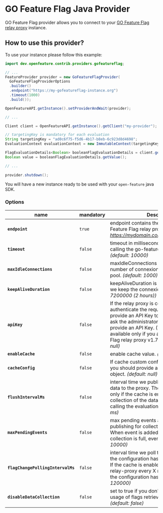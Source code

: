 # GO Feature Flag Java Provider

GO Feature Flag provider allows you to connect to your [GO Feature Flag relay proxy](https://gofeatureflag.org) instance.

## How to use this provider?

To use your instance please follow this example:

```java
import dev.openfeature.contrib.providers.gofeatureflag;

// ...
FeatureProvider provider = new GoFeatureFlagProvider(
  GoFeatureFlagProviderOptions
  .builder()
  .endpoint("https://my-gofeatureflag-instance.org")
  .timeout(1000)
  .build());

OpenFeatureAPI.getInstance().setProviderAndWait(provider);

// ...

Client client = OpenFeatureAPI.getInstance().getClient("my-provider");

// targetingKey is mandatory for each evaluation
String targetingKey = "ad0c6f75-f5d6-4b17-b8eb-6c923d8d4698";
EvaluationContext evaluationContext = new ImmutableContext(targetingKey);

FlagEvaluationDetails<Boolean> booleanFlagEvaluationDetails = client.getBooleanDetails("feature_flag1", false, evaluationContext);
Boolean value = booleanFlagEvaluationDetails.getValue();

// ...
        
provider.shutdown();
```

You will have a new instance ready to be used with your `open-feature` java SDK.

### Options

| name                              | mandatory | Description                                                                                                                                                                                                                                                                                           |
|-----------------------------------|-----------|-------------------------------------------------------------------------------------------------------------------------------------------------------------------------------------------------------------------------------------------------------------------------------------------------------|
| **`endpoint`**                    | `true`    | endpoint contains the DNS of your GO Feature Flag relay proxy _(ex: https://mydomain.com/gofeatureflagproxy/)_                                                                                                                                                                                        |
| **`timeout`**                     | `false`   | timeout in millisecond we are waiting when calling the go-feature-flag relay proxy API. _(default: 10000)_                                                                                                                                                                                            |
| **`maxIdleConnections`**          | `false`   | maxIdleConnections is the maximum number of connexions in the connexion pool. _(default: 1000)_                                                                                                                                                                                                       |
| **`keepAliveDuration`**           | `false`   | keepAliveDuration is the time in millisecond we keep the connexion open. _(default: 7200000 (2 hours))_                                                                                                                                                                                               |
| **`apiKey`**                      | `false`   | If the relay proxy is configured to authenticate the requests, you should provide an API Key to the provider. Please ask the administrator of the relay proxy to provide an API Key. (This feature is available only if you are using GO Feature Flag relay proxy v1.7.0 or above). _(default: null)_ |
| **`enableCache`**                 | `false`   | enable cache value. _(default: true)_                                                                                                                                                                                                                                                                 |
| **`cacheConfig`**              | `false`   | If cache custom configuration is wanted, you should provide a [Caffeine](https://github.com/ben-manes/caffeine) configuration object. _(default: null)_                                                                                                                                                                                                        |
| **`flushIntervalMs`**             | `false`   | interval time we publish statistics collection data to the proxy. The parameter is used only if the cache is enabled, otherwise the collection of the data is done directly when calling the evaluation API. _(default: 1000 ms)_                                                                     |
| **`maxPendingEvents`**            | `false`   | max pending events aggregated before publishing for collection data to the proxy. When event is added while events collection is full, event is omitted. _(default: 10000)_                                                                                                                           |
| **`flagChangePollingIntervalMs`** | `false`   | interval time we poll the proxy to check if the configuration has changed.<br/>If the cache is enabled, we will poll the relay-proxy every X milliseconds to check if the configuration has changed. _(default: 120000)_                                                                              |
| **`disableDataCollection`**       | `false`   | set to true if you don't want to collect the usage of flags retrieved in the cache. _(default: false)_                                                                                                                                                                                                |
